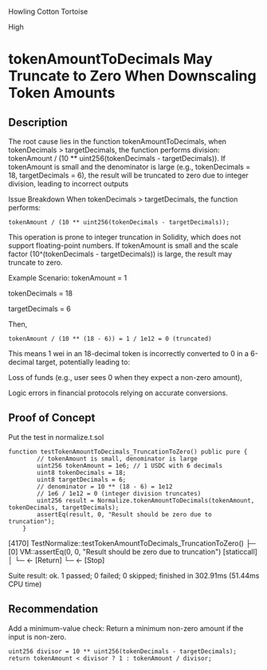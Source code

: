 Howling Cotton Tortoise

High

# tokenAmountToDecimals May Truncate to Zero When Downscaling Token Amounts

## Description
The root cause lies in the function tokenAmountToDecimals, when tokenDecimals > targetDecimals, the function performs division: tokenAmount / (10 ** uint256(tokenDecimals - targetDecimals)). If tokenAmount is small and the denominator is large (e.g., tokenDecimals = 18, targetDecimals = 6), the result will be truncated to zero due to integer division, leading to incorrect outputs

Issue Breakdown
When tokenDecimals > targetDecimals, the function performs:
```solidity
tokenAmount / (10 ** uint256(tokenDecimals - targetDecimals));
```
This operation is prone to integer truncation in Solidity, which does not support floating-point numbers. If tokenAmount is small and the scale factor (10^(tokenDecimals - targetDecimals)) is large, the result may truncate to zero.

 Example Scenario:
tokenAmount = 1

tokenDecimals = 18

targetDecimals = 6

Then,
```solidity
tokenAmount / (10 ** (18 - 6)) = 1 / 1e12 = 0 (truncated)
```
This means 1 wei in an 18-decimal token is incorrectly converted to 0 in a 6-decimal target, potentially leading to:

Loss of funds (e.g., user sees 0 when they expect a non-zero amount),

Logic errors in financial protocols relying on accurate conversions.

## Proof of Concept
Put the test in normalize.t.sol
```solidity
function testTokenAmountToDecimals_TruncationToZero() public pure {
        // tokenAmount is small, denominator is large
        uint256 tokenAmount = 1e6; // 1 USDC with 6 decimals
        uint8 tokenDecimals = 18;
        uint8 targetDecimals = 6;
        // denominator = 10 ** (18 - 6) = 1e12
        // 1e6 / 1e12 = 0 (integer division truncates)
        uint256 result = Normalize.tokenAmountToDecimals(tokenAmount, tokenDecimals, targetDecimals);
        assertEq(result, 0, "Result should be zero due to truncation");
    }
```
[4170] TestNormalize::testTokenAmountToDecimals_TruncationToZero()
    ├─ [0] VM::assertEq(0, 0, "Result should be zero due to truncation") [staticcall]
    │   └─ ← [Return]
    └─ ← [Stop]

Suite result: ok. 1 passed; 0 failed; 0 skipped; finished in 302.91ms (51.44ms CPU time)

## Recommendation
Add a minimum-value check:
Return a minimum non-zero amount if the input is non-zero.

```solidity
uint256 divisor = 10 ** uint256(tokenDecimals - targetDecimals);
return tokenAmount < divisor ? 1 : tokenAmount / divisor;
```
